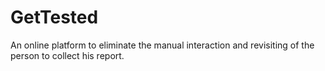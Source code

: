 # GetTested
An online platform to eliminate the manual interaction and revisiting of the person to collect his report.
